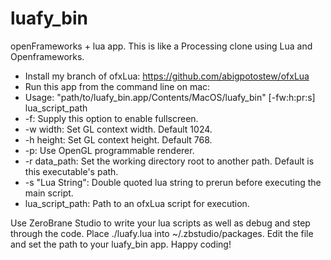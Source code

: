 luafy_bin
=========

openFrameworks + lua app. This is like a Processing clone using Lua and Openframeworks.

* Install my branch of ofxLua: https://github.com/abigpotostew/ofxLua
* Run this app from the command line on mac:
* Usage: "path/to/luafy_bin.app/Contents/MacOS/luafy_bin" [-fw:h:pr:s] lua_script_path
 * -f: Supply this option to enable fullscreen.
 * -w width: Set GL context width. Default 1024.
 * -h height:  Set GL context height. Default 768.
 * -p: Use OpenGL programmable renderer.
 * -r data_path: Set the working directory root to another path. Default is this executable's path.
 * -s "Lua String": Double quoted lua string to prerun before executing the main script.
 * lua_script_path: Path to an ofxLua script for execution.


Use ZeroBrane Studio to write your lua scripts as well as debug and step through the code. Place ./luafy.lua into ~/.zbstudio/packages. Edit the file and set the path to your luafy_bin app. Happy coding!
